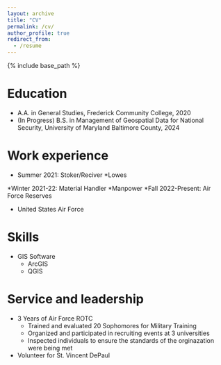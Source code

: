 ```yaml
---
layout: archive
title: "CV"
permalink: /cv/
author_profile: true
redirect_from:
  - /resume
---
```


{% include base_path %}

Education
======
* A.A. in General Studies, Frederick Community College, 2020
* (In Progress) B.S. in Management of Geospatial Data for National Security, University of Maryland Baltimore County, 2024


Work experience
======
* Summer 2021: Stoker/Reciver
  *Lowes
  
*Winter 2021-22: Material Handler
  *Manpower
*Fall 2022-Present: Air Force Reserves
  * United States Air Force
  
Skills
======
* GIS Software
  * ArcGIS
  * QGIS



Service and leadership
======
* 3 Years of Air Force ROTC
  * Trained and evaluated 20 Sophomores for Military Training
  * Organized and participated in recruiting events at 3 universities
  * Inspected individuals to ensure the standards of the orginazation were being met
* Volunteer for St. Vincent DePaul

